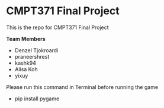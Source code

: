 
# CMPT371 Final Project

This is the repo for CMPT371 Final Project

**Team Members**

- Denzel Tjokroardi
- praneershrest
- kashk94
- Alisa Koh
- yixuy


Please run this command in Terminal before running the game
- pip install pygame 
